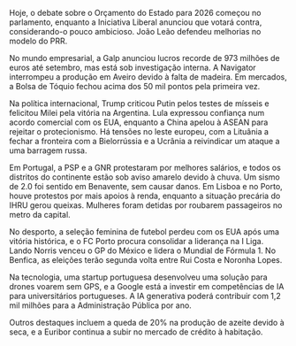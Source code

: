 Hoje, o debate sobre o Orçamento do Estado para 2026 começou no parlamento, enquanto a Iniciativa Liberal anunciou que votará contra, considerando-o pouco ambicioso. João Leão defendeu melhorias no modelo do PRR.

No mundo empresarial, a Galp anunciou lucros recorde de 973 milhões de euros até setembro, mas está sob investigação interna. A Navigator interrompeu a produção em Aveiro devido à falta de madeira. Em mercados, a Bolsa de Tóquio fechou acima dos 50 mil pontos pela primeira vez.

Na política internacional, Trump criticou Putin pelos testes de mísseis e felicitou Milei pela vitória na Argentina. Lula expressou confiança num acordo comercial com os EUA, enquanto a China apelou à ASEAN para rejeitar o protecionismo. Há tensões no leste europeu, com a Lituânia a fechar a fronteira com a Bielorrússia e a Ucrânia a reivindicar um ataque a uma barragem russa.

Em Portugal, a PSP e a GNR protestaram por melhores salários, e todos os distritos do continente estão sob aviso amarelo devido à chuva. Um sismo de 2.0 foi sentido em Benavente, sem causar danos. Em Lisboa e no Porto, houve protestos por mais apoios à renda, enquanto a situação precária do IHRU gerou queixas. Mulheres foram detidas por roubarem passageiros no metro da capital.

No desporto, a seleção feminina de futebol perdeu com os EUA após uma vitória histórica, e o FC Porto procura consolidar a liderança na I Liga. Lando Norris venceu o GP do México e lidera o Mundial de Fórmula 1. No Benfica, as eleições terão segunda volta entre Rui Costa e Noronha Lopes.

Na tecnologia, uma startup portuguesa desenvolveu uma solução para drones voarem sem GPS, e a Google está a investir em competências de IA para universitários portugueses. A IA generativa poderá contribuir com 1,2 mil milhões para a Administração Pública por ano.

Outros destaques incluem a queda de 20% na produção de azeite devido à seca, e a Euribor continua a subir no mercado de crédito à habitação.